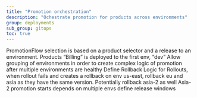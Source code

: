 ```yaml
---
title: "Promotion orchestration"
description: "Ochestrate promotion for products across environments"
group: deployments
sub_group: gitops
toc: true
---
```





PromotionFlow selection is based on a product selector and a release to an environment.
Products “Billing” is deployed to the first env, “dev”
Allow grouping of environments in order to create complex logic of promotion after multiple environments are healthy
Define Rollback Logic for Rollouts, when rollout fails and creates a rollback on env us-east, rollback eu and asia as they have the same version. Potentially rollback asia-2 as well
Asia-2 promotion starts depends on multiple envs
define release windows